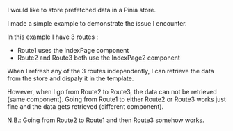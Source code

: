 I would like to store prefetched data in a Pinia store.

I made a simple example to demonstrate the issue I encounter.

In this example I have 3 routes :
- Route1 uses the IndexPage component
- Route2 and Route3 both use the IndexPage2 component

When I refresh any of the 3 routes independently, I can retrieve the data from the store and dispaly it in the template.

However, when I go from Route2 to Route3, the data can not be retrieved (same component).
Going from Route1 to either Route2 or Route3 works just fine and the data gets retrieved (different component).

N.B.: Going from Route2 to Route1 and then Route3 somehow works.